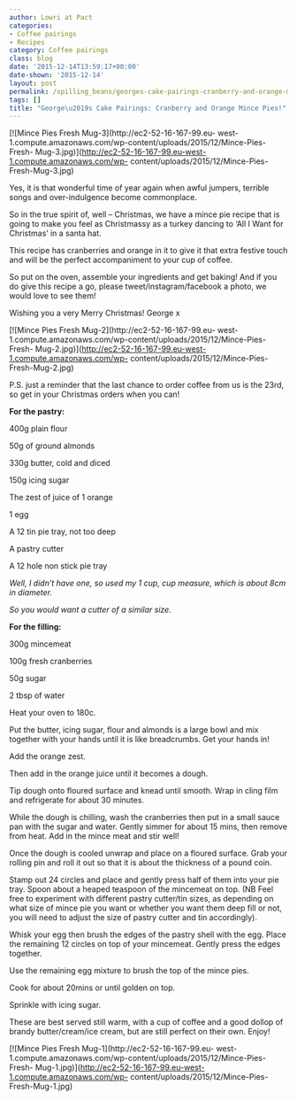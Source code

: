 ```yaml
---
author: Lowri at Pact
categories:
- Coffee pairings
- Recipes
category: Coffee pairings
class: blog
date: '2015-12-14T13:59:17+00:00'
date-shown: '2015-12-14'
layout: post
permalink: /spilling_beans/georges-cake-pairings-cranberry-and-orange-mince-pies
tags: []
title: "George\u2019s Cake Pairings: Cranberry and Orange Mince Pies!"
---
```


[![Mince Pies Fresh Mug-3](http://ec2-52-16-167-99.eu-
west-1.compute.amazonaws.com/wp-content/uploads/2015/12/Mince-Pies-Fresh-
Mug-3.jpg)](http://ec2-52-16-167-99.eu-west-1.compute.amazonaws.com/wp-
content/uploads/2015/12/Mince-Pies-Fresh-Mug-3.jpg)

Yes, it is that wonderful time of year again when awful jumpers, terrible
songs and over-indulgence become commonplace.

So in the true spirit of, well – Christmas, we have a mince pie recipe that is
going to make you feel as Christmassy as a turkey dancing to ‘All I Want for
Christmas’ in a santa hat.

This recipe has cranberries and orange in it to give it that extra festive
touch and will be the perfect accompaniment to your cup of coffee.

So put on the oven, assemble your ingredients and get baking! And if you do
give this recipe a go, please tweet/instagram/facebook a photo, we would love
to see them!

Wishing you a very Merry Christmas! George x

[![Mince Pies Fresh Mug-2](http://ec2-52-16-167-99.eu-
west-1.compute.amazonaws.com/wp-content/uploads/2015/12/Mince-Pies-Fresh-
Mug-2.jpg)](http://ec2-52-16-167-99.eu-west-1.compute.amazonaws.com/wp-
content/uploads/2015/12/Mince-Pies-Fresh-Mug-2.jpg)

P.S. just a reminder that the last chance to order coffee from us is the 23rd,
so get in your Christmas orders when you can!

**For the pastry:**

400g plain flour

50g of ground almonds

330g butter, cold and diced

150g icing sugar

The zest of juice of 1 orange

1 egg

A 12 tin pie tray, not too deep

A pastry cutter

A 12 hole non stick pie tray

_Well, I didn’t have one, so used my 1 cup, cup measure, which is about 8cm in
diameter._

_So you would want a cutter of a similar size._

**For the filling:**

300g mincemeat

100g fresh cranberries

50g sugar

2 tbsp of water

Heat your oven to 180c.

Put the butter, icing sugar, flour and almonds is a large bowl and mix
together with your hands until it is like breadcrumbs. Get your hands in!

Add the orange zest.

Then add in the orange juice until it becomes a dough.

Tip dough onto floured surface and knead until smooth. Wrap in cling film and
refrigerate for about 30 minutes.

While the dough is chilling, wash the cranberries then put in a small sauce
pan with the sugar and water. Gently simmer for about 15 mins, then remove
from heat. Add in the mince meat and stir well!

Once the dough is cooled unwrap and place on a floured surface. Grab your
rolling pin and roll it out so that it is about the thickness of a pound coin.

Stamp out 24 circles and place and gently press half of them into your pie
tray. Spoon about a heaped teaspoon of the mincemeat on top. (NB Feel free to
experiment with different pastry cutter/tin sizes, as depending on what size
of mince pie you want or whether you want them deep fill or not, you will need
to adjust the size of pastry cutter and tin accordingly).

Whisk your egg then brush the edges of the pastry shell with the egg. Place
the remaining 12 circles on top of your mincemeat. Gently press the edges
together.

Use the remaining egg mixture to brush the top of the mince pies.

Cook for about 20mins or until golden on top.

Sprinkle with icing sugar.

These are best served still warm, with a cup of coffee and a good dollop of
brandy butter/cream/ice cream, but are still perfect on their own. Enjoy!

[![Mince Pies Fresh Mug-1](http://ec2-52-16-167-99.eu-
west-1.compute.amazonaws.com/wp-content/uploads/2015/12/Mince-Pies-Fresh-
Mug-1.jpg)](http://ec2-52-16-167-99.eu-west-1.compute.amazonaws.com/wp-
content/uploads/2015/12/Mince-Pies-Fresh-Mug-1.jpg)